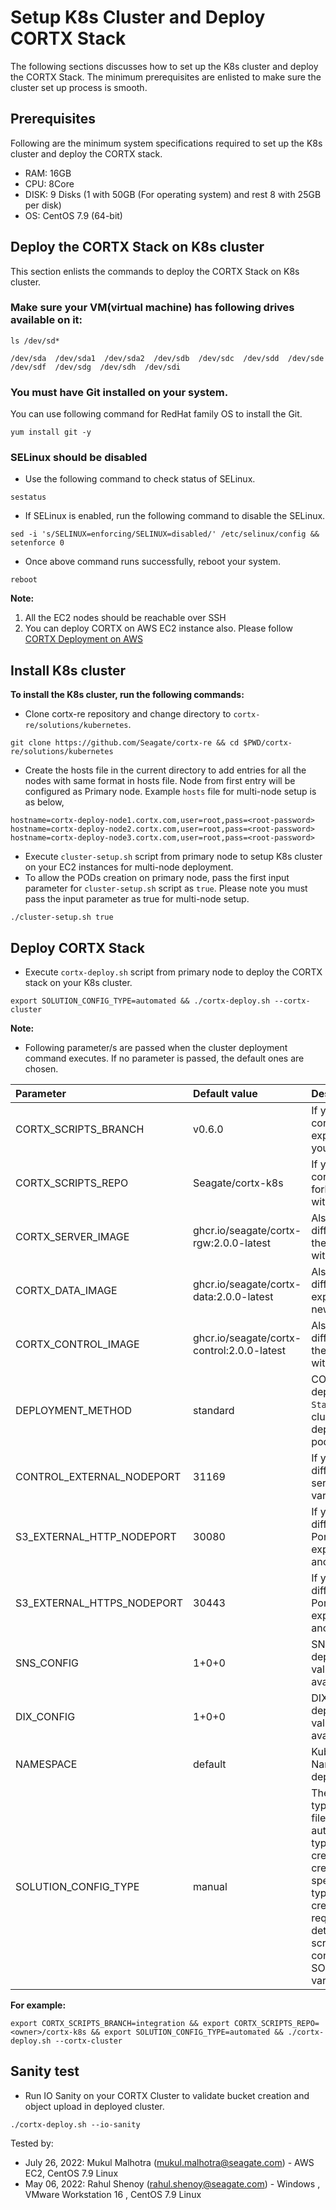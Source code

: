 # Setup K8s Cluster and Deploy CORTX Stack

The following sections discusses how to set up the K8s cluster and deploy the CORTX Stack. The minimum prerequisites are enlisted to make sure the cluster set up process is smooth.

## Prerequisites
Following are the minimum system specifications required to set up the K8s cluster and deploy the CORTX stack.

-  RAM: 16GB
-  CPU: 8Core
-  DISK: 9 Disks (1 with 50GB (For operating system) and rest 8 with 25GB per disk)
-  OS: CentOS 7.9 (64-bit)

## Deploy the CORTX Stack on K8s cluster
This section enlists the commands to deploy the CORTX Stack on K8s cluster. 

### Make sure your VM(virtual machine) has following drives available on it:
```
ls /dev/sd*

/dev/sda  /dev/sda1  /dev/sda2  /dev/sdb  /dev/sdc  /dev/sdd  /dev/sde  /dev/sdf  /dev/sdg  /dev/sdh  /dev/sdi
```

### You must have Git installed on your system.
You can use following command for RedHat family OS to install the Git.
```
yum install git -y
```

### SELinux should be disabled
-  Use the following command to check status of SELinux.
```
sestatus
```
-  If SELinux is enabled, run the following command to disable the SELinux.
```
sed -i 's/SELINUX=enforcing/SELINUX=disabled/' /etc/selinux/config && setenforce 0
```
-  Once above command runs successfully, reboot your system.
```
reboot
```   

**Note:**
 1. All the EC2 nodes should be reachable over SSH
 2. You can deploy CORTX on AWS EC2 instance also. Please follow [CORTX Deployment on AWS](https://github.com/Seagate/cortx-re/blob/main/solutions/community-deploy/cloud/AWS/README.md)

## Install K8s cluster
**To install the K8s cluster, run the following commands:**
-  Clone cortx-re repository and change directory to `cortx-re/solutions/kubernetes`.
```
git clone https://github.com/Seagate/cortx-re && cd $PWD/cortx-re/solutions/kubernetes
```
-  Create the hosts file in the current directory to add entries for all the nodes with same format in hosts file. Node from first entry will be configured as Primary node. Example `hosts` file for multi-node setup is as below,
```
hostname=cortx-deploy-node1.cortx.com,user=root,pass=<root-password>
hostname=cortx-deploy-node2.cortx.com,user=root,pass=<root-password>
hostname=cortx-deploy-node3.cortx.com,user=root,pass=<root-password>
```
-  Execute `cluster-setup.sh` script from primary node to setup K8s cluster on your EC2 instances for multi-node deployment.
-  To allow the PODs creation on primary node, pass the first input parameter for `cluster-setup.sh` script as `true`. Please note you must pass the input parameter as true for multi-node setup.
```
./cluster-setup.sh true
```

## Deploy CORTX Stack 
- Execute `cortx-deploy.sh` script from primary node to deploy the CORTX stack on your K8s cluster.
```
export SOLUTION_CONFIG_TYPE=automated && ./cortx-deploy.sh --cortx-cluster
```

**Note:**  
- Following parameter/s are passed when the cluster deployment command executes. If no parameter is passed, the default ones are chosen.

| Parameter     | Default value     | Description     |
| :------------- | :----------- | :---------|
| CORTX_SCRIPTS_BRANCH      | v0.6.0  | If you want to use another cortx-K8s branch then export this variable with your branch.     |
| CORTX_SCRIPTS_REPO | Seagate/cortx-k8s | If you want to use another cortx-K8s repo (like your fork), export this variable with your repo. |
| CORTX_SERVER_IMAGE | ghcr.io/seagate/cortx-rgw:2.0.0-latest | Also, if you want to use different server image then export this variable with new image. |
| CORTX_DATA_IMAGE | ghcr.io/seagate/cortx-data:2.0.0-latest | Also, if you want to use different data image then export this variable with new image. |
| CORTX_CONTROL_IMAGE | ghcr.io/seagate/cortx-control:2.0.0-latest | Also, if you want to use different control image then export this variable with new image. |
| DEPLOYMENT_METHOD | standard | CORTX supports two deployment methods `Standard` will deploy full cluster and `data-only` will deploy on CORTX data pods. |
| CONTROL_EXTERNAL_NODEPORT | 31169 | If you want to use different port for control service, export this variable with another port. |
| S3_EXTERNAL_HTTP_NODEPORT | 30080 | If you want to use different port for HTTP Port to IO service, then export this variable with another port. |
| S3_EXTERNAL_HTTPS_NODEPORT | 30443 | If you want to use different port for HTTPS Port to IO service, then export this variable with another port. |
| SNS_CONFIG | 1+0+0 | SNS configuration for deployment. Please select value based on disks available on nodes. |
| DIX_CONFIG | 1+0+0 | DIX configuration for deployment. Please select value based on disks available on nodes. |
| NAMESPACE  | default | Kubernetes cluster Namespace for CORTX deployments. |
| SOLUTION_CONFIG_TYPE | manual | There are two config types for solution.yaml file; manual and automated. In automated type the solution.yaml is created by script if VM is created as per standard specification. In manual type the user needs to create solution.yaml with required disks, image details etc.; place it at script location and configure SOLUTION_CONFIG_TYPE variable as manual. |

**For example:**
```
export CORTX_SCRIPTS_BRANCH=integration && export CORTX_SCRIPTS_REPO=<owner>/cortx-k8s && export SOLUTION_CONFIG_TYPE=automated && ./cortx-deploy.sh --cortx-cluster
```

## Sanity test 
- Run IO Sanity on your CORTX Cluster to validate bucket creation and object upload in deployed cluster.
```
./cortx-deploy.sh --io-sanity
```

Tested by:

* July 26, 2022: Mukul Malhotra (mukul.malhotra@seagate.com) - AWS EC2, CentOS 7.9 Linux
* May 06, 2022: Rahul Shenoy (rahul.shenoy@seagate.com) - Windows , VMware Workstation 16 , CentOS 7.9 Linux

